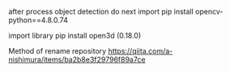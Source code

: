 after process object detection do next import
pip install opencv-python==4.8.0.74

import library
pip install open3d (0.18.0)

Method of rename repository
https://qiita.com/a-nishimura/items/ba2b8e3f29796f89a7ce
